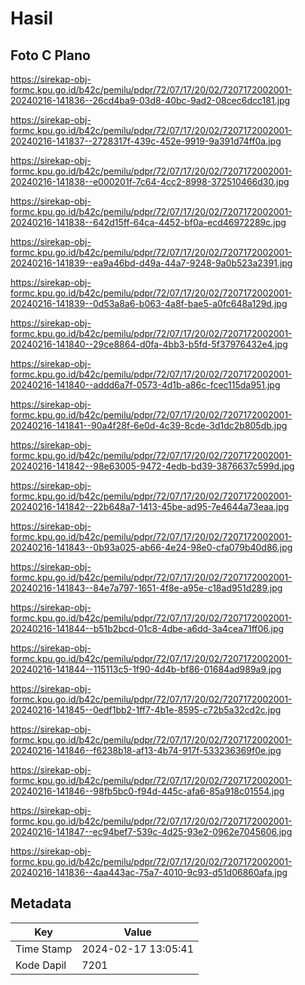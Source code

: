 # Hasil

## Foto C Plano

https://sirekap-obj-formc.kpu.go.id/b42c/pemilu/pdpr/72/07/17/20/02/7207172002001-20240216-141836--26cd4ba9-03d8-40bc-9ad2-08cec6dcc181.jpg

https://sirekap-obj-formc.kpu.go.id/b42c/pemilu/pdpr/72/07/17/20/02/7207172002001-20240216-141837--2728317f-439c-452e-9919-9a391d74ff0a.jpg

https://sirekap-obj-formc.kpu.go.id/b42c/pemilu/pdpr/72/07/17/20/02/7207172002001-20240216-141838--e000201f-7c64-4cc2-8998-372510466d30.jpg

https://sirekap-obj-formc.kpu.go.id/b42c/pemilu/pdpr/72/07/17/20/02/7207172002001-20240216-141838--642d15ff-64ca-4452-bf0a-ecd46972289c.jpg

https://sirekap-obj-formc.kpu.go.id/b42c/pemilu/pdpr/72/07/17/20/02/7207172002001-20240216-141839--ea9a46bd-d49a-44a7-9248-9a0b523a2391.jpg

https://sirekap-obj-formc.kpu.go.id/b42c/pemilu/pdpr/72/07/17/20/02/7207172002001-20240216-141839--0d53a8a6-b063-4a8f-bae5-a0fc648a129d.jpg

https://sirekap-obj-formc.kpu.go.id/b42c/pemilu/pdpr/72/07/17/20/02/7207172002001-20240216-141840--29ce8864-d0fa-4bb3-b5fd-5f37976432e4.jpg

https://sirekap-obj-formc.kpu.go.id/b42c/pemilu/pdpr/72/07/17/20/02/7207172002001-20240216-141840--addd6a7f-0573-4d1b-a86c-fcec115da951.jpg

https://sirekap-obj-formc.kpu.go.id/b42c/pemilu/pdpr/72/07/17/20/02/7207172002001-20240216-141841--90a4f28f-6e0d-4c39-8cde-3d1dc2b805db.jpg

https://sirekap-obj-formc.kpu.go.id/b42c/pemilu/pdpr/72/07/17/20/02/7207172002001-20240216-141842--98e63005-9472-4edb-bd39-3876637c599d.jpg

https://sirekap-obj-formc.kpu.go.id/b42c/pemilu/pdpr/72/07/17/20/02/7207172002001-20240216-141842--22b648a7-1413-45be-ad95-7e4644a73eaa.jpg

https://sirekap-obj-formc.kpu.go.id/b42c/pemilu/pdpr/72/07/17/20/02/7207172002001-20240216-141843--0b93a025-ab66-4e24-98e0-cfa079b40d86.jpg

https://sirekap-obj-formc.kpu.go.id/b42c/pemilu/pdpr/72/07/17/20/02/7207172002001-20240216-141843--84e7a797-1651-4f8e-a95e-c18ad951d289.jpg

https://sirekap-obj-formc.kpu.go.id/b42c/pemilu/pdpr/72/07/17/20/02/7207172002001-20240216-141844--b51b2bcd-01c8-4dbe-a6dd-3a4cea71ff06.jpg

https://sirekap-obj-formc.kpu.go.id/b42c/pemilu/pdpr/72/07/17/20/02/7207172002001-20240216-141844--115113c5-1f90-4d4b-bf86-01684ad989a9.jpg

https://sirekap-obj-formc.kpu.go.id/b42c/pemilu/pdpr/72/07/17/20/02/7207172002001-20240216-141845--0edf1bb2-1ff7-4b1e-8595-c72b5a32cd2c.jpg

https://sirekap-obj-formc.kpu.go.id/b42c/pemilu/pdpr/72/07/17/20/02/7207172002001-20240216-141846--f6238b18-af13-4b74-917f-533236369f0e.jpg

https://sirekap-obj-formc.kpu.go.id/b42c/pemilu/pdpr/72/07/17/20/02/7207172002001-20240216-141846--98fb5bc0-f94d-445c-afa6-85a918c01554.jpg

https://sirekap-obj-formc.kpu.go.id/b42c/pemilu/pdpr/72/07/17/20/02/7207172002001-20240216-141847--ec94bef7-539c-4d25-93e2-0962e7045606.jpg

https://sirekap-obj-formc.kpu.go.id/b42c/pemilu/pdpr/72/07/17/20/02/7207172002001-20240216-141836--4aa443ac-75a7-4010-9c93-d51d06860afa.jpg


## Metadata

| Key        | Value               |
| ---------- | ------------------- |
| Time Stamp | 2024-02-17 13:05:41 |
| Kode Dapil | 7201                |



